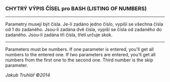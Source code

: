 ### CHYTRÝ VÝPIS ČÍSEL pro BASH (LISTING OF NUMBERS)

-------------------

Parametry musejí být čísla.
Je-li zadáno jedno číslo, vypíší se všechna čísla od 1 do zadaného.
Jsou-li zadána dvě čísla, vypíší se čísla od zadaného do zadaného.
Jsou-li zadána tři čísla, třetí určuje skok.

-------------------

Parameters must be numbers.
If one parameter is entered, you'll get all numbers to the entered one.
If two parameters are entered, you'll get all numbers from the first one to the second one.
Third number is the skip parameter.

_Jakub Truhlář ©2014_